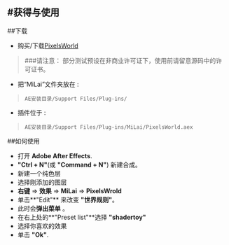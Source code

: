 #获得与使用
---
##下载

- 购买/下载[PixelsWorld](https://milai.tech/products/PixelsWorld/)

> ###请注意：
> 部分测试预设在非商业许可证下，使用前请留意源码中的许可证书。

- 把“MiLai”文件夹放在 :
> `AE安装目录/Support Files/Plug-ins/`

- 插件位于 :
> `AE安装目录/Support Files/Plug-ins/MiLai/PixelsWorld.aex`

##如何使用

- 打开 **Adobe After Effects**. 
-  **"Ctrl + N"**(或 **"Command + N"**) 新建合成。
- 新建一个纯色层
- 选择刚添加的图层
- **右键** => **效果** => **MiLai** => **PixelsWrold**
- 单击**"Edit"** 来改变 **"世界规则"**。
- 此时会**弹出菜单** 。
- 在右上处的**"Preset list"**选择 **"shadertoy"**
- 选择你喜欢的效果
- 单击 **"Ok"**.